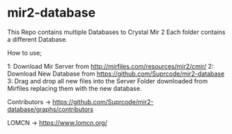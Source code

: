 # mir2-database

This Repo contains multiple Databases to Crystal Mir 2 
Each folder contains a different Database.

How to use;

1: Download Mir Server from http://mirfiles.com/resources/mir2/cmir/
2: Download New Database from https://github.com/Suprcode/mir2-database
3: Drag and drop all new files into the Server Folder downloaded from Mirfiles replacing them with the new database.


Contributors -> https://github.com/Suprcode/mir2-database/graphs/contributors

LOMCN -> https://www.lomcn.org/
